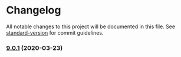# Changelog

All notable changes to this project will be documented in this file. See [standard-version](https://github.com/conventional-changelog/standard-version) for commit guidelines.

### [9.0.1](https://github.com/manfredsteyer/angular-oauth2-oidc/compare/v9.2.0...v9.0.1) (2020-03-23)
